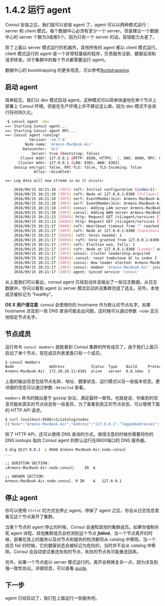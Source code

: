 # 1.4.2 运行 agent
Consul 安装之后，我们就可以安装 agent 了。agent 可以以两种模式运行：server 和 client 模式。每个数据中心必须有至少一个 server，但是建议一个数据中心的 server 个数为3或者5个。因为只有一个 server 的话，容错能力太差了。

除了上面以 server 模式运行的机器外，其他所有的 agent 都以 client 模式运行。client 模式运行的 agent 是一个非常轻量级的程序，负责服务注册、健康监测和请求转发。对于集群中的每个节点都需要运行 agent。

数据中心的 bootstrapping 的更多信息，可以参考[Bootstrapping](../guides/bootstrapping.md)

## 启动 agent
简单起见，我们以 dev 模式启动 agent。这种模式可以简单快速地在单个节点上部署上 Consul 环境。但是在生产环境上并不建议这么做，因为 dev 模式不会进行任何持久化。

```bash
-$ consul agent -dev
==> Starting Consul agent...
==> Starting Consul agent RPC...
==> Consul agent running!
           Version: 'v0.7.0'
         Node name: 'Armons-MacBook-Air'
        Datacenter: 'dc1'
            Server: true (bootstrap: false)
       Client Addr: 127.0.0.1 (HTTP: 8500, HTTPS: -1, DNS: 8600, RPC: 8400)
      Cluster Addr: 127.0.0.1 (LAN: 8301, WAN: 8302)
    Gossip encrypt: false, RPC-TLS: false, TLS-Incoming: false
             Atlas: <disabled>

==> Log data will now stream in as it occurs:

    2016/09/15 10:21:10 [INFO] raft: Initial configuration (index=1): [{Suffrage:Voter ID:127.0.0.1:8300 Address:127.0.0.1:8300}]
    2016/09/15 10:21:10 [INFO] raft: Node at 127.0.0.1:8300 [Follower] entering Follower state (Leader: "")
    2016/09/15 10:21:10 [INFO] serf: EventMemberJoin: Armons-MacBook-Air 127.0.0.1
    2016/09/15 10:21:10 [INFO] serf: EventMemberJoin: Armons-MacBook-Air.dc1 127.0.0.1
    2016/09/15 10:21:10 [INFO] consul: Adding LAN server Armons-MacBook-Air (Addr: tcp/127.0.0.1:8300) (DC: dc1)
    2016/09/15 10:21:10 [INFO] consul: Adding WAN server Armons-MacBook-Air.dc1 (Addr: tcp/127.0.0.1:8300) (DC: dc1)
    2016/09/15 10:21:13 [DEBUG] http: Request GET /v1/agent/services (180.708µs) from=127.0.0.1:52369
    2016/09/15 10:21:13 [DEBUG] http: Request GET /v1/agent/services (15.548µs) from=127.0.0.1:52369
    2016/09/15 10:21:17 [WARN] raft: Heartbeat timeout from "" reached, starting election
    2016/09/15 10:21:17 [INFO] raft: Node at 127.0.0.1:8300 [Candidate] entering Candidate state in term 2
    2016/09/15 10:21:17 [DEBUG] raft: Votes needed: 1
    2016/09/15 10:21:17 [DEBUG] raft: Vote granted from 127.0.0.1:8300 in term 2. Tally: 1
    2016/09/15 10:21:17 [INFO] raft: Election won. Tally: 1
    2016/09/15 10:21:17 [INFO] raft: Node at 127.0.0.1:8300 [Leader] entering Leader state
    2016/09/15 10:21:17 [INFO] consul: cluster leadership acquired
    2016/09/15 10:21:17 [DEBUG] consul: reset tombstone GC to index 3
    2016/09/15 10:21:17 [INFO] consul: New leader elected: Armons-MacBook-Air
    2016/09/15 10:21:17 [INFO] consul: member 'Armons-MacBook-Air' joined, marking health alive
    2016/09/15 10:21:17 [INFO] agent: Synced service 'consul'
```

从上面我们可以看出，consul agent 已经启动并且输出了一些日志数据。从日志数据中，你可以看到 agent 以 server 模式启动并且集群完成了选主。另外，本地成员被标记为 “healthy”。

**OS X 用户请注意**: consul 会使用你的 hostname 作为默认的节点名字。如果 hostname 涉及到一些 DNS 查询可能会出问题。这时候可以通过参数 `-node` 显示地指定节点名字。

## 节点成员
运行命令 `consul members` 就能看到 Consul 集群的所有成员了。由于我们上面只启动了单个节点，现在成员列表里面只有一个成员。
```bash
$ consul members
Node                Address            Status  Type    Build     Protocol  DC
Armons-MacBook-Air  172.20.20.11:8301  alive   server  0.6.1dev  2
```
上面的输出信息包括节点名称、地址、健康状态、运行模式以及一些版本信息。更详细的信息可以通过参数 `-detailed` 查看。

`members` 命令的输出基于 gossip 协议，满足最终一致性。也就是说，你看到的信息可能和真实的节点状态有一些差异。为了查看到真正的节点状态，可以使用下面的 HTTP API 请求。

```bash
$ curl localhost:8500/v1/catalog/nodes
[{"Node":"Armons-MacBook-Air","Address":"127.0.0.1","TaggedAddresses":{"lan":"127.0.0.1","wan":"127.0.0.1"},"CreateIndex":4,"ModifyIndex":110}]
```

除了 HTTP API，还可以使用 DNS 查询的方式。值得注意的时候你需要将你的 DNS lookups 指向 Consul agent 的默认运行在8600端口的 DNS 服务器。
```bash
$ dig @127.0.0.1 -p 8600 Armons-MacBook-Air.node.consul
...

;; QUESTION SECTION:
;Armons-MacBook-Air.node.consul.    IN  A

;; ANSWER SECTION:
Armons-MacBook-Air.node.consul. 0 IN    A   127.0.0.1
```

## 停止 agent
你可以使用 `Ctrl+C` 的方式去停止 agent。停掉了 agent 之后，你会从日志信息里看见这个节点离开了集群。

当某个节点的 agent 停止的时候，Consul 会通知其他的集群成员。如果你强制杀死 agent 进程，其他集群成员会检测到这个节点 ***failed***。当一个节点离开的时候，部署在其上的服务以及对节点和服务的检测都将从 catalog 中移除。当一个成员 fail 的时候，它的健康状态会被标记为危险的，当时并不会从 catalog 中移除。Consul 会自动尝试重连失败的节点，失败的节点有可能重连回来。

另外，如果一个节点是以 server 模式运行的，离开会稍微复杂一点，因为涉及到强一致性协议。详细信息，可以查看 [guide](../guides/README.md).

## 下一步
agent 已经启动了，我们在上面运行一些服务吧。